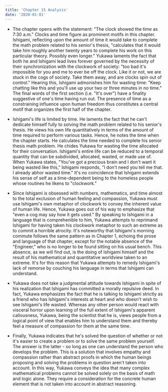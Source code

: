 ```yaml
---
title: 'Chapter 15 Analysis'
date: '2020-01-01'
---
```


- The chapter opens with the statement: "The clock showed the time as 7:30 a.m." Clocks and time figure as prominent motifs in this chapter. Ishigami, reflecting upon the amount of time it would take to complete the math problem related to his senior's thesis, "calculates that it would take him roughly another twenty years to complete his work on this particular theory. Possibly even longer." Yukawa laments the fact that both he and Ishigami lead lives forever governed by the necessity of their synchronization with the clockwork of society: "too bad it's impossible for you and me to ever be off the clock. Like it or not, we are stuck in the cogs of society. Take them away, and are clocks spin out of control." Hearing this, Ishigami admonishes him for wasting time: "Keep chatting like this and you'll use up your two or three minutes in no time." The final words of the first section (i.e. "It's over") have a finality suggestive of one's time having run out. The presence of time as a constraining influence upon human freedom thus constitutes a central motif that organizes the first half of the chapter.

- Ishigami's life is limited by time. He laments the fact that he can't dedicate himself fully to solving the math problem related to his senior's thesis. He views his own life quantitatively in terms of the amount of time required to perform various tasks. Hence, he notes the time when the chapter starts. He calculates the time needed to complete his senior thesis math problem. He chides Yukawa for wasting the time allocated for their conversation. Ishigami's entire life can be reduced to a temporal quantity that can be subdivided, allocated, wasted, or made use of. When Yukawa states, "You've got a precious brain and I don't want it being wasted like this," Ishigami responds, "I don't need you tell me that. I already abhor wasted time." It's no coincidence that Ishigami extends his sense of self as a time-dependent being to the homeless people whose routines he likens to "clockwork."

- Since Ishigami is obsessed with numbers, mathematics, and time almost to the total exclusion of human feeling and compassion, Yukawa must use Ishigami's own metaphor of clockwork to convey the inherent value of human life. Hence, Yukawa goes out of his way to emphasize that "even a cog may say how it gets used." By speaking to Ishigami in a language that is comprehenible to him, Yukawa attempts to reprimand Ishigami for having taken his clockwork metaphor to such an extreme as to commit a horrible atrocity. It's noteworthy that Ishigami's morning commute follows the same pattern as in Chapter 1, echoing the prose and language of that chapter, except for the notable absence of the "Engineer," who is no longer to be found sitting on his usual bench. This absence, as we will find out, is the doing of Ishigami himself and the result of his mathematical and quantitative worldview taken to an extreme. It's for this reason that Yukawa attempts to remedy Ishigami's lack of remorse by couching his language in terms that Ishigami can understand.

- Yukawa does not take a judgmental attitude towards Ishigami in spite of his realization that Ishigami has committed a morally repulsive deed. In fact, Yukawa emphasizes the fact that he is talking to Ishigami strictly as a friend who has Ishigami's interests at heart and who doesn't wish to see Ishigami's life wasted. Whereas any other person would react with visceral horror upon learning of the full extent of Ishigami's apparent callousness, Yukawa, being the scientist that he is, views people from a logical point of view that enables him to understand them and thereby feel a measure of compassion for them at the same time.

- Finally, Yukawa indicates that he's solved the question of whether or not it's easier to create a problem or to solve the same problem yourself. The answer is the latter - so long as one can understand the person who develops the problem. This is a solution that involves empathy and compassion rather than abstract proofs in which the human beings proposing and solving the problems in question aren't taken into account. In this way, Yukawa conveys the idea that many complex mathematical problems cannot be solved solely on the basis of math and logic alone. They require a consideration for the concrete human element that is not taken into account in abstract reasoning.